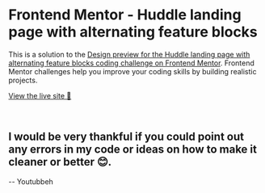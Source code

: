 # Frontend Mentor - Huddle landing page with alternating feature blocks

This is a solution to the [Design preview for the Huddle landing page with alternating feature blocks coding challenge on Frontend Mentor](https://www.frontendmentor.io/challenges/huddle-landing-page-with-alternating-feature-blocks-5ca5f5981e82137ec91a5100). Frontend Mentor challenges help you improve your coding skills by building realistic projects. 

[View the live site 🔗](https://nimble-haupia-4e6d6f.netlify.app/)

<br>

## I would be very thankful if you could point out any errors in my code or ideas on how to make it cleaner or better 😊.

-- Youtubbeh